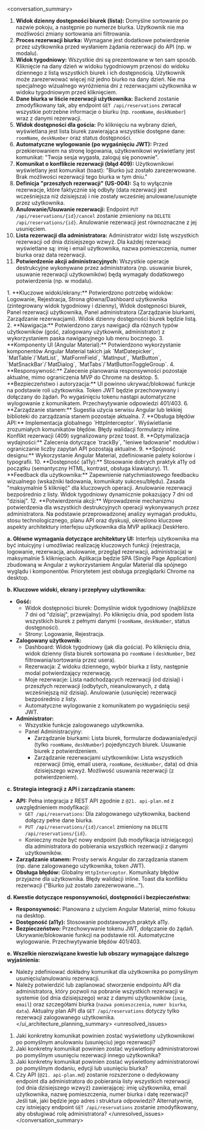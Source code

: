 <conversation_summary>
<decisions>
1.  **Widok dzienny dostępności biurek (lista):** Domyślne sortowanie po nazwie pokoju, a następnie po numerze biurka. Użytkownik nie ma możliwości zmiany sortowania ani filtrowania.
2.  **Proces rezerwacji biurka:** Wymagane jest dodatkowe potwierdzenie przez użytkownika przed wysłaniem żądania rezerwacji do API (np. w modalu).
3.  **Widok tygodniowy:** Wszystkie dni są prezentowane w ten sam sposób. Kliknięcie na dany dzień w widoku tygodniowym przenosi do widoku dziennego z listą wszystkich biurek i ich dostępnością. Użytkownik może zarezerwować więcej niż jedno biurko na dany dzień. Nie ma specjalnego wizualnego wyróżnienia dni z rezerwacjami użytkownika w widoku tygodniowym przed kliknięciem.
4.  **Dane biurka w liście rezerwacji użytkownika:** Backend zostanie zmodyfikowany tak, aby endpoint `GET /api/reservations` zwracał wszystkie potrzebne informacje o biurku (np. `roomName`, `deskNumber`) wraz z danymi rezerwacji.
5.  **Widok dostępności dla gościa:** Po kliknięciu na wybrany dzień, wyświetlana jest lista biurek zawierająca wszystkie dostępne dane: `roomName`, `deskNumber` oraz status dostępności.
6.  **Automatyczne wylogowanie (po wygaśnięciu JWT):** Przed przekierowaniem na stronę logowania, użytkownikowi wyświetlany jest komunikat: "Twoja sesja wygasła, zaloguj się ponownie".
7.  **Komunikat o konflikcie rezerwacji (błąd 409):** Użytkownikowi wyświetlany jest komunikat (toast): "Biurko już zostało zarezerwowane. Brak możliwości rezerwacji tego biurka w tym dniu."
8.  **Definicja "przeszłych rezerwacji" (US-004):** Są to wyłącznie rezerwacje, które faktycznie się odbyły (data rezerwacji jest wcześniejsza niż dzisiejsza) i nie zostały wcześniej anulowane/usunięte przez użytkownika.
9.  **Anulowanie/Usuwanie rezerwacji:** Endpoint `PUT /api/reservations/{id}/cancel` zostanie zmieniony na `DELETE /api/reservations/{id}`. Anulowanie rezerwacji jest równoznaczne z jej usunięciem.
10. **Lista rezerwacji dla administratora:** Administrator widzi listę wszystkich rezerwacji od dnia dzisiejszego wzwyż. Dla każdej rezerwacji wyświetlane są: imię i email użytkownika, nazwa pomieszczenia, numer biurka oraz data rezerwacji.
11. **Potwierdzenie akcji administracyjnych:** Wszystkie operacje destrukcyjne wykonywane przez administratora (np. usuwanie biurek, usuwanie rezerwacji użytkowników) będą wymagały dodatkowego potwierdzenia (np. w modalu).
</decisions>
<matched_recommendations>
1.  **Kluczowe widoki/ekrany:** Potwierdzono potrzebę widoków: Logowanie, Rejestracja, Strona główna/Dashboard użytkownika (zintegrowany widok tygodniowy i dzienny), Widok dostępności biurek, Panel rezerwacji użytkownika, Panel administratora (Zarządzanie biurkami, Zarządzanie rezerwacjami). Widok dzienny dostępności biurek będzie listą.
2.  **Nawigacja:** Potwierdzono zarys nawigacji dla różnych typów użytkowników (gość, zalogowany użytkownik, administrator) z wykorzystaniem paska nawigacyjnego lub menu bocznego.
3.  **Komponenty UI (Angular Material):** Potwierdzono wykorzystanie komponentów Angular Material takich jak `MatDatepicker`, `MatTable`/`MatList`, `MatFormField`, `MatInput`, `MatButton`, `MatSnackBar`/`MatDialog`, `MatTabs`/`MatButtonToggleGroup`.
4.  **Responsywność:** Zalecenie planowania responsywności pozostaje aktualne, mimo ograniczenia MVP do Chrome na desktop.
5.  **Bezpieczeństwo i autoryzacja:** UI powinno ukrywać/blokować funkcje na podstawie roli użytkownika. Token JWT będzie przechowywany i dołączany do żądań. Po wygaśnięciu tokenu nastąpi automatyczne wylogowanie z komunikatem. Przechwytywanie odpowiedzi 401/403.
6.  **Zarządzanie stanem:** Sugestia użycia serwisu Angular lub lekkiej biblioteki do zarządzania stanem pozostaje aktualna.
7.  **Obsługa błędów API:** Implementacja globalnego `HttpInterceptor`. Wyświetlanie zrozumiałych komunikatów błędów. Błędy walidacji formularzy inline. Konflikt rezerwacji (409) sygnalizowany przez toast.
8.  **Optymalizacja wydajności:** Zalecenia dotyczące `trackBy`, "leniwe ładowanie" modułów i ograniczanie liczby zapytań API pozostają aktualne.
9.  **Spójność designu:** Wykorzystanie Angular Material, zdefiniowanie palety kolorów i typografii.
10. **Dostępność (a11y):** Stosowanie dobrych praktyk a11y od początku (semantyczny HTML, kontrast, obsługa klawiatury).
11. **Feedback dla użytkownika:** Zapewnienie natychmiastowego feedbacku wizualnego (wskaźniki ładowania, komunikaty sukcesu/błędu). Zasada "maksymalnie 5 kliknięć" dla kluczowych operacji. Anulowanie rezerwacji bezpośrednio z listy. Widok tygodniowy dynamicznie pokazujący 7 dni od "dzisiaj".
12. **Potwierdzenia akcji:** Wprowadzenie mechanizmu potwierdzenia dla wszystkich destrukcyjnych operacji wykonywanych przez administratora.
</matched_recommendations>
<ui_architecture_planning_summary>
Na podstawie przeprowadzonej analizy wymagań produktu, stosu technologicznego, planu API oraz dyskusji, określono kluczowe aspekty architektury interfejsu użytkownika dla MVP aplikacji DeskHero.

**a. Główne wymagania dotyczące architektury UI:**
Interfejs użytkownika ma być intuicyjny i umożliwiać realizację kluczowych funkcji (rejestracja, logowanie, rezerwacja, anulowanie, przegląd rezerwacji, administracja) w maksymalnie 5 kliknięciach. Aplikacja będzie SPA (Single Page Application) zbudowaną w Angular z wykorzystaniem Angular Material dla spójnego wyglądu i komponentów. Priorytetem jest obsługa przeglądarki Chrome na desktop.

**b. Kluczowe widoki, ekrany i przepływy użytkownika:**
*   **Gość:**
    *   Widok dostępności biurek: Domyślnie widok tygodniowy (najbliższe 7 dni od "dzisiaj", przewijalny). Po kliknięciu dnia, pod spodem lista wszystkich biurek z pełnymi danymi (`roomName`, `deskNumber`, status dostępności).
    *   Strony: Logowanie, Rejestracja.
*   **Zalogowany użytkownik:**
    *   Dashboard: Widok tygodniowy (jak dla gościa). Po kliknięciu dnia, widok dzienny (lista biurek sortowana po `roomName` i `deskNumber`, bez filtrowania/sortowania przez usera).
    *   Rezerwacja: Z widoku dziennego, wybór biurka z listy, następnie modal potwierdzający rezerwację.
    *   Moje rezerwacje: Lista nadchodzących rezerwacji (od dzisiaj) i przeszłych rezerwacji (odbytych, nieanulowanych, z datą wcześniejszą niż dzisiaj). Anulowanie (usunięcie) rezerwacji bezpośrednio z listy.
    *   Automatyczne wylogowanie z komunikatem po wygaśnięciu sesji JWT.
*   **Administrator:**
    *   Wszystkie funkcje zalogowanego użytkownika.
    *   Panel Administracyjny:
        *   Zarządzanie biurkami: Lista biurek, formularze dodawania/edycji (tylko `roomName`, `deskNumber`) pojedynczych biurek. Usuwanie biurek z potwierdzeniem.
        *   Zarządzanie rezerwacjami użytkowników: Lista wszystkich rezerwacji (imię, email usera, `roomName`, `deskNumber`, data) od dnia dzisiejszego wzwyż. Możliwość usuwania rezerwacji (z potwierdzeniem).

**c. Strategia integracji z API i zarządzania stanem:**
*   **API:** Pełna integracja z REST API zgodnie z `@21. api-plan.md` z uwzględnieniem modyfikacji:
    *   `GET /api/reservations`: Dla zalogowanego użytkownika, backend dołączy pełne dane biurka.
    *   `PUT /api/reservations/{id}/cancel` zmieniony na `DELETE /api/reservations/{id}`.
    *   Konieczny może być nowy endpoint (lub modyfikacja istniejącego) dla administratora do pobierania wszystkich rezerwacji z danymi użytkowników.
*   **Zarządzanie stanem:** Prosty serwis Angular do zarządzania stanem (np. dane zalogowanego użytkownika, token JWT).
*   **Obsługa błędów:** Globalny `HttpInterceptor`. Komunikaty błędów przyjazne dla użytkownika. Błędy walidacji inline. Toast dla konfliktu rezerwacji ("Biurko już zostało zarezerwowane...").

**d. Kwestie dotyczące responsywności, dostępności i bezpieczeństwa:**
*   **Responsywność:** Planowana z użyciem Angular Material, mimo fokusu na desktop.
*   **Dostępność (a11y):** Stosowanie podstawowych praktyk a11y.
*   **Bezpieczeństwo:** Przechowywanie tokenu JWT, dołączanie do żądań. Ukrywanie/blokowanie funkcji na podstawie ról. Automatyczne wylogowanie. Przechwytywanie błędów 401/403.

**e. Wszelkie nierozwiązane kwestie lub obszary wymagające dalszego wyjaśnienia:**
*   Należy zdefiniować dokładny komunikat dla użytkownika po pomyślnym usunięciu/anulowaniu rezerwacji.
*   Należy potwierdzić lub zaplanować stworzenie endpointu API dla administratora, który pozwoli na pobranie wszystkich rezerwacji w systemie (od dnia dzisiejszego) wraz z danymi użytkowników (`imię`, `email`) oraz szczegółami biurka (`nazwa pomieszczenia`, `numer biurka`, `data`). Aktualny plan API dla `GET /api/reservations` dotyczy tylko rezerwacji zalogowanego użytkownika.
</ui_architecture_planning_summary>
<unresolved_issues>
1.  Jaki konkretny komunikat powinien zostać wyświetlony użytkownikowi po pomyślnym anulowaniu (usunięciu) jego rezerwacji?
2.  Jaki konkretny komunikat powinien zostać wyświetlony administratorowi po pomyślnym usunięciu rezerwacji innego użytkownika?
3.  Jaki konkretny komunikat powinien zostać wyświetlony administratorowi po pomyślnym dodaniu, edycji lub usunięciu biurka?
4.  Czy API (`@21. api-plan.md`) zostanie rozszerzone o dedykowany endpoint dla administratora do pobierania listy wszystkich rezerwacji (od dnia dzisiejszego wzwyż) zawierającej: imię użytkownika, email użytkownika, nazwę pomieszczenia, numer biurka i datę rezerwacji? Jeśli tak, jaki będzie jego adres i struktura odpowiedzi? Alternatywnie, czy istniejący endpoint `GET /api/reservations` zostanie zmodyfikowany, aby obsługiwać rolę administratora?
</unresolved_issues>
</conversation_summary> 
